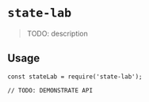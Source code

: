 # `state-lab`

> TODO: description

## Usage

```
const stateLab = require('state-lab');

// TODO: DEMONSTRATE API
```
